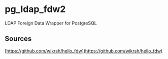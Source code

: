 # pg_ldap_fdw2
LDAP Foreign Data Wrapper for PostgreSQL

## Sources
[https://github.com/wikrsh/hello_fdw](https://github.com/wikrsh/hello_fdw)
